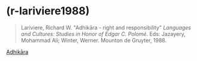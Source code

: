 # (r-lariviere1988)
> Lariviere, Richard W. "Adhikāra - right and responsibility" *Languages and Cultures: Studies in Honor of Edgar C. Polomé*. Eds: Jazayery, Mohammad Ali; Winter, Werner. Mounton de Gruyter, 1988.

[Adhikāra](adhikara.md)